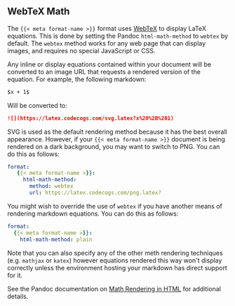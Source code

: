 ## WebTeX Math

The `{{< meta format-name >}}` format uses [WebTeX](https://github.com/KTHse/webtex) to display LaTeX equations. This is done by setting the Pandoc `html-math-method` to `webtex` by default. The `webtex` method works for any web page that can display images, and requires no special JavaScript or CSS.

Any inline or display equations contained within your document will be converted to an image URL that requests a rendered version of the equation. For example, the following markdown:

``` markdown
$x + 1$
```

Will be converted to:

``` markdown
![](https://latex.codecogs.com/svg.latex?x%20%2B%201)
```

SVG is used as the default rendering method because it has the best overall appearance. However, if your `{{< meta format-name >}}` document is being rendered on a dark background, you may want to switch to PNG. You can do this as follows:

``` yaml
format:
   {{< meta format-name >}}:
     html-math-method: 
       method: webtex
       url: https://latex.codecogs.com/png.latex?
```

You might wish to override the use of `webtex` if you have another means of rendering markdown equations. You can do this as follows:

``` yaml
format:
  {{< meta format-name >}}:
    html-math-method: plain
```

Note that you can also specify any of the other meth rendering techniques (e.g. `mathjax` or `katex`) however equations rendered this way won't display correctly unless the environment hosting your markdown has direct support for it.

See the Pandoc documentation on [Math Rendering in HTML](https://pandoc.org/MANUAL.html#math-rendering-in-html) for additional details.
